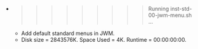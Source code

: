 * >>>>>>>>> Running inst-std-00-jwm-menu.sh ...
  * Add default standard menus in JWM.
  * Disk size = 2843576K. Space Used = 4K. Runtime = 00:00:00:00.
